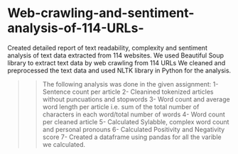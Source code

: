 # Web-crawling-and-sentiment-analysis-of-114-URLs-
Created detailed report of text readability, complexity and sentiment analysis of text data extracted from 114 websites.
We used Beautiful Soup library to extract text data by web crawling from 114 URLs We cleaned and preprocessed the text data and used NLTK library in Python for the analysis.
>> The following analysis was done in the given assignment:
1- Sentence count per article
2- Cleanined tokenized articles without puncuations and stopwords
3- Word count and average word length per article i.e. sum of the total number of characters in each word/total number of words
4- Word count per cleaned article
5- Calculated Sylabble, complex word count and personal pronouns
6- Calculated Positivity and Negativity score
7- Created a dataframe using pandas for all the varible we calculated.

